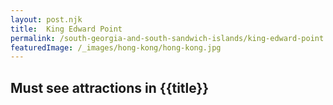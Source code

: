 ```yaml
---
layout: post.njk
title: 	King Edward Point
permalink: /south-georgia-and-south-sandwich-islands/king-edward-point.html
featuredImage: /_images/hong-kong/hong-kong.jpg
---
```

## Must see attractions in {{title}}